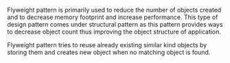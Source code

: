 Flyweight pattern is primarily used to reduce the number of objects created and to decrease memory footprint and increase performance. This type of design pattern comes under structural pattern as this pattern provides ways to decrease object count thus improving the object structure of application.

Flyweight pattern tries to reuse already existing similar kind objects by storing them and creates new object when no matching object is found. 